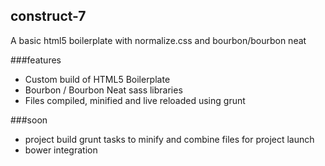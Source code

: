 construct-7
-----------
A basic html5 boilerplate with normalize.css and bourbon/bourbon neat

###features
- Custom build of HTML5 Boilerplate
- Bourbon / Bourbon Neat sass libraries
- Files compiled, minified and live reloaded using grunt

###soon
- project build grunt tasks to minify and combine files for project launch
- bower integration
